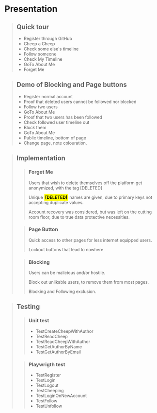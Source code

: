 <style>
    hh { color: black; background-color: yellow; font-weight: bolder; padding: 3px }
</style>

# Presentation
>## Quick tour
> - Register through GitHub
> - Cheep a Cheep
> - Check some else's timeline
> - Follow someone
> - Check My Timeline
> - GoTo About Me
> - Forget Me

>## Demo of Blocking and Page buttons
> - Register normal account
> - Proof that deleted users cannot be followed nor blocked
> - Follow two users
> - GoTo About Me
> - Proof that two users has been followed
> - Check followed user timeline out
> - Block them
> - GoTo About Me
> - Public timeline, bottom of page
> - Change page, note colouration.

>## Implementation
>>### Forget Me
>> Users that wish to delete themselves off the platform get anonymized, with the tag \[DELETED]
>>
>> Unique <hh>[DELETED]</hh> names are given, due to primary keys not accepting duplicate values.
>>
>> Account recovery was considered, but was left on the cutting room floor, due to true data protective necessities.
>
>>### Page Button
>> Quick access to other pages for less internet equipped users.
>>
>> Lockout buttons that lead to nowhere.
>
>>### Blocking
>> Users can be malicious and/or hostile.
>>
>> Block out unlikable users, to remove them from most pages.
>>
>> Blocking and Following exclusion.

> ## Testing
>> ### Unit test
>> 
>> - TestCreateCheepWithAuthor
>> - TestReadCheep
>> - TestReadCheepWithAuthor
>> - TestGetAuthorByName
>> - TestGetAuthorByEmail
>
>> ### Playwrigth test
>> 
>> - TestRegister
>> - TestLogin
>> - TestLogout
>> - TestCheeping
>> - TestLoginOnNewAccount
>> - TestFollow
>> - TestUnfollow

